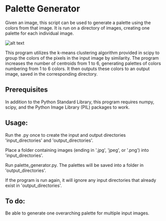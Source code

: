 # Palette Generator

Given an image, this script can be used to generate a palette using the colors from that image. It is run on a directory of images, creating one palette for each individual image.

![alt text](http://url/to/img.png)

This program utilizes the k-means clustering algorithm provided in scipy to group the colors of the pixels in the input image by similarity. The program increases the number of centroids from 1 to 6, generating palettes of colors numbering from 1 to 6 colors. It then outputs these colors to an output image, saved in the corresponding directory.

## Prerequisites

In addition to the Python Standard Library, this program requires numpy, scipy, and the Python Image Library (PIL) packages to work.

## Usage:

Run the .py once to create the input and output directories 'input_directories' and 'output_directories'.

Place a folder containing images (ending in '.jpg', 'jpeg', or '.png') into 'input_directories'.

Run palette_generator.py. The palettes will be saved into a folder in 'output_directories'.

If the program is run again, it will ignore any input directories that already exist in 'output_directories'.

## To do:

Be able to generate one overarching palette for multiple input images.
